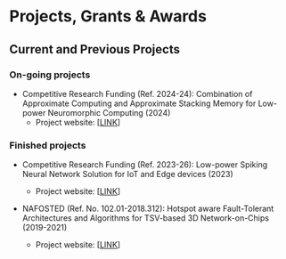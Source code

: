 # Projects, Grants & Awards

## Current and Previous Projects

### On-going projects
-  Competitive Research Funding (Ref. 2024-24):  Combination of Approximate Computing and Approximate Stacking Memory for Low-power Neuromorphic Computing (2024)
    - Project website: \[[LINK](projects/2024-CRF.md)\] 


### Finished projects

-  Competitive Research Funding (Ref. 2023-26):  Low-power Spiking Neural Network Solution for IoT and Edge devices (2023)
    - Project website: \[[LINK](projects/2023-CRF.md)\] 

- NAFOSTED (Ref. No. 102.01-2018.312): Hotspot aware Fault-Tolerant Architectures and Algorithms for TSV-based 3D Network-on-Chips  (2019-2021)
    - Project website: \[[LINK](projects/2018-NAFOSTED.md)\] 
